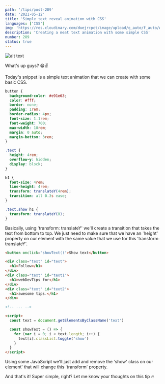```yaml
---
path: '/tips/post-289'
date: '2021-05-12'
title: 'Simple text reveal animation with CSS'
languages: ['CSS']
img: 'https://res.cloudinary.com/duejrcpct/image/upload/q_auto/f_auto/w_1000/v1620831765/tips/289-1_izjkg1.png'
description: 'Creating a neat text animation with some simple CSS'
number: 289
status: true
---
```


![alt text](https://res.cloudinary.com/duejrcpct/image/upload/q_auto/v1620832994/tips/289-2_sve6gg.gif 'CSS text animation')

What's up guys? 😁✌️

Today's snippet is a simple text animation that we can create with some basic CSS.

```css
button {
  background-color: #e91e63;
  color: #fff;
  border: none;
  padding: 1rem;
  border-radius: 4px;
  font-size: 1.1rem;
  font-weight: 700;
  max-width: 10rem;
  margin: 0 auto;
  margin-bottom: 3rem;
}

.text {
  height: 4rem;
  overflow-y: hidden;
  display: block;
}

h1 {
  font-size: 4rem;
  line-height: 4rem;
  transform: translateY(4rem);
  transition: all 0.3s ease;
}

.text.show h1 {
  transform: translateY(0);
}
```

Basically, using 'transform: translateY' we'll create a transition that takes the text from bottom to top. We just need to make sure that we have an 'height' property on our element with the same value that we use for this 'transform: translateY'.

```html
<button onclick="showText()">Show text</button>

<div class="text" id="text">
  <h1>Follow</h1>
</div>
<div class="text" id="text1">
  <h1>webDevTips for</h1>
</div>
<div class="text" id="text2">
  <h1>awesome tips.</h1>
</div>

<!-- ... -->

<script>
  const text = document.getElementsByClassName('text')

  const showText = () => {
    for (var i = 0; i < text.length; i++) {
      text[i].classList.toggle('show')
    }
  }
</script>
```

Using some JavaScript we'll just add and remove the 'show' class on our element' that will change this 'transform' property.

And that's it! Super simple, right?
Let me know your thoughts on this tip 🔥
